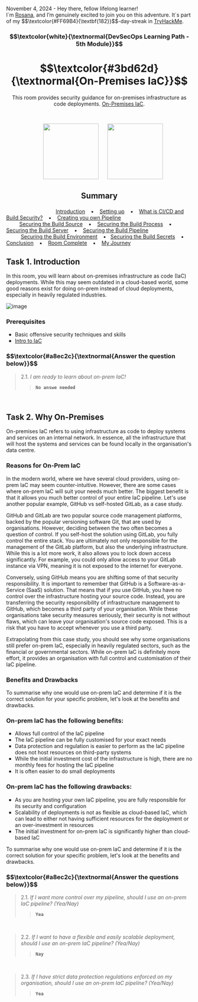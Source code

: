 <p align="left">November 4, 2024 - Hey there, fellow lifelong learner!<br>
I´m <a href="https://www.linkedin.com/in/rosanafssantos/">Rosana</a>, and I’m genuinely excited to join you on this adventure. It´s part of my $$\textcolor{#FF69B4}{\textbf{182}}$$-day-streak in  <a href="https://tryhackme.com/r/p/Rosana">TryHackMe</a>.</p>

<h3 align="center"> $$\textcolor{white}{\textnormal{DevSecOps Learning Path - 5th Module}}$$ </h3>
<h1 align="center"> $$\textcolor{#3bd62d}{\textnormal{On-Premises IaC}}$$ </h1>
<p align="center">This room provides security guidance for on-premises infrastructure as code deployments. <a href="https://tryhackme.com/r/room/cloudbasediac">On-Premises IaC</a>.</p><br>
<p align="center">
  <img height="150px" hspace="20" src="https://github.com/user-attachments/assets/b573c60c-400b-4dc8-b507-6012226aa025">
  <img height="150px" src="https://github.com/user-attachments/assets/dbea99d9-a339-423b-b531-2d0f29b3fa23">
</p>
<h2><p align="center">Summary<a id='0'></a></h2>

&nbsp;&nbsp;&nbsp;&nbsp;&nbsp;&nbsp;&nbsp;&nbsp;&nbsp;&nbsp;&nbsp;&nbsp;&nbsp;&nbsp;&nbsp;&nbsp;&nbsp;&nbsp;&nbsp;&nbsp;&nbsp;&nbsp;&nbsp;&nbsp;&nbsp;&nbsp;&nbsp;&nbsp;&nbsp;&nbsp;&nbsp;&nbsp;&nbsp; [Introduction](#1) &nbsp;&nbsp;&nbsp;▪️&nbsp;&nbsp;&nbsp; [Setting up](#2) &nbsp;&nbsp;&nbsp;▪️&nbsp;&nbsp;&nbsp; [What is CI/CD and Build Security?](#3)  &nbsp;&nbsp;&nbsp;▪️&nbsp;&nbsp;&nbsp; [Creating you own Pipeline](#4)&nbsp;&nbsp;&nbsp;&nbsp;&nbsp;&nbsp;&nbsp;&nbsp;&nbsp;&nbsp;&nbsp;&nbsp;&nbsp;&nbsp;&nbsp;&nbsp;&nbsp;<br>
&nbsp;&nbsp;&nbsp;&nbsp;&nbsp;&nbsp;&nbsp;&nbsp; [Securing the Build Source](#5) &nbsp;&nbsp;&nbsp;▪️&nbsp;&nbsp;&nbsp; [Securing the Build Process](#6) &nbsp;&nbsp;&nbsp;▪️&nbsp;&nbsp;&nbsp; [Securing the Build Server](#7)  &nbsp;&nbsp;&nbsp;▪️&nbsp;&nbsp;&nbsp;  [Securing the Build Pipeline](#8) <br>
&nbsp;&nbsp;&nbsp;&nbsp;&nbsp;&nbsp;&nbsp;&nbsp;&nbsp; [Securing the Build Environment](#9) &nbsp;&nbsp;&nbsp;▪️&nbsp;&nbsp;&nbsp;[Securing the Build Secrets](#10) &nbsp;&nbsp;&nbsp;▪️&nbsp;&nbsp;&nbsp; [Conclusion](#11) &nbsp;&nbsp;&nbsp;▪️&nbsp;&nbsp;&nbsp; [Room Complete](#12) &nbsp;&nbsp;&nbsp;▪️&nbsp;&nbsp;&nbsp; [My Journey](#13) &nbsp;&nbsp;&nbsp;&nbsp;&nbsp;&nbsp;&nbsp;




<h2>Task 1. Introduction<a id='1'></a></h2>

<p>In this room, you will learn about on-premises infrastructure as code (IaC) deployments. While this may seem outdated in a cloud-based world, some good reasons exist for doing on-prem instead of cloud deployments, especially in heavily regulated industries.</p>

![image](https://github.com/user-attachments/assets/21660457-7372-4211-a71f-f8bbfd4077fa)

<h3>Prerequisites</h3>
<p><ul style="list-style-type:square">
    <li>Basic offensive security techniques and skills</li>
    <li><a href="https://tryhackme.com/r/room/introtoiac">Intro to IaC</a></li>
</ul></p>

<h3 align="left"> $$\textcolor{#a8ec2c}{\textnormal{Answer the question below}}$$ </h3>

> 2.1. <em>I am ready to learn about on-prem IaC!</em><br><a id='2.1'></a>
>> <code><strong>No answe needed</strong></code>
<br>

<h2>Task 2. Why On-Premises<a id='2'></a></h2>
<p>On-premises IaC refers to using infrastructure as code to deploy systems and services on an internal network. In essence, all the infrastructure that will host the systems and services can be found locally in the organisation's data centre.</p>

<h3>Reasons for On-Prem IaC</h3>
<p>In the modern world, where we have several cloud providers, using on-prem IaC may seem counter-intuitive. However, there are some cases where on-prem IaC will suit your needs much better. The biggest benefit is that it allows you much better control of your entire IaC pipeline. Let's use another popular example, GitHub vs self-hosted GitLab, as a case study.<br>

GitHub and GitLab are two popular source code management platforms, backed by the popular versioning software Git, that are used by organisations. However, deciding between the two often becomes a question of control. If you self-host the solution using GitLab, you fully control the entire stack. You are ultimately not only responsible for the management of the GitLab platform, but also the underlying infrastructure. While this is a lot more work, it also allows you to lock down access significantly. For example, you could only allow access to your GitLab instance via VPN, meaning it is not exposed to the internet for everyone.<br>

Conversely, using GitHub means you are shifting some of that security responsibility. It is important to remember that GitHub is a Software-as-a-Service (SaaS) solution. That means that if you use GitHub, you have no control over the infrastructure hosting your source code. Instead, you are transferring the security responsibility of infrastructure management to GitHub, which becomes a third party of your organisation. While these organisations take security measures seriously, their security is not without flaws, which can leave your organisation's source code exposed. This is a risk that you have to accept whenever you use a third party.<br>

Extrapolating from this case study, you should see why some organisations still prefer on-prem IaC, especially in heavily regulated sectors, such as the financial or governmental sectors. While on-prem IaC is definitely more effort, it provides an organisation with full control and customisation of their IaC pipeline.</p>

<h3>Benefits and Drawbacks</h3>
<p>To summarise why one would use on-prem IaC and determine if it is the correct solution for your specific problem, let's look at the benefits and drawbacks.</p>

<h3><strong>On-prem IaC has the following benefits:</strong></h3>
<p><ul style="list-style-type:square">
    <li>Allows full control of the IaC pipeline</li>
    <li>The IaC pipeline can be fully customised for your exact needs</li>
    <li>Data protection and regulation is easier to perform as the IaC pipeline does not host resources on third-party systems</li>
    <li>While the initial investment cost of the infrastructure is high, there are no monthly fees for hosting the IaC pipeline</li>
    <li>It is often easier to do small deployments</li>
</ul></p>

<h3><strong>On-prem IaC has the following drawbacks:</strong></h3>
<p><ul style="list-style-type:square">
    <li>As you are hosting your own IaC pipeline, you are fully responsible for its security and configuration</li>
    <li>Scalability of deployments is not as flexible as cloud-based IaC, which can lead to either not having sufficient resources for the deployment or an over-investment in resources</li>
    <li>The initial investment for on-prem IaC is significantly higher than cloud-based IaC</li>
</ul></p>

<p>To summarise why one would use on-prem IaC and determine if it is the correct solution for your specific problem, let's look at the benefits and drawbacks.</p>

<h3 align="left"> $$\textcolor{#a8ec2c}{\textnormal{Answer the questions below}}$$ </h3>

> 2.1. <em>If I want more control over my pipeline, should I use an on-prem IaC pipeline? (Yea/Nay)</em><br><a id='2.1'></a>
>> <code><strong>Yea</strong></code>
<br>

> 2.2. <em>If I want to have a flexible and easily scalable deployment, should I use an on-prem IaC pipeline? (Yea/Nay)</em><br><a id='2.2'></a>
>> <code><strong>Nay</strong></code>
<br>

> 2.3. <em>If I have strict data protection regulations enforced on my organisation, should I use an on-prem IaC pipeline? (Yea/Nay)</em><br><a id='2.3'></a>
>> <code><strong>Yea</strong></code>
<br>
